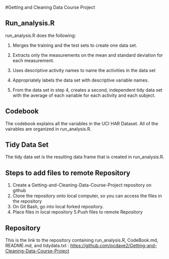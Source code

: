 #Getting and Cleaning Data Course Project

## Run_analysis.R 

run_analysis.R does the following:

1) Merges the training and the test sets to create one data set.

2) Extracts only the measurements on the mean and standard deviation for each measurement.

3) Uses descriptive activity names to name the activities in the data set

4) Appropriately labels the data set with descriptive variable names.

5) From the data set in step 4, creates a second, independent tidy data set with the average of each variable for each activity and each subject.

## Codebook
The codebook explains all the variables in the UCI HAR Dataset. All of the vairables are organized in run_analysis.R. 

## Tidy Data Set
The tidy data set is the resulting data frame that is created in run_analysis.R.

## Steps to add files to remote Repository
1. Create a Getting-and-Cleaning-Data-Course-Project repository on github
2. Clone the repository onto local computer, so you can access the files in the repository
3. On Git Bash, go into local forked repository.
4. Place files in local repository
5.Push files to remote Repository

## Repository
This is the link to the repository containing run_analysis.R, CodeBook.md, README.md, and tidydata.txt :
https://github.com/pcdave2/Getting-and-Cleaning-Data-Course-Project